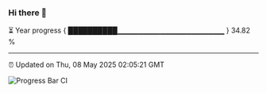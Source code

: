 ### Hi there 👋

⏳ Year progress { ██████████▁▁▁▁▁▁▁▁▁▁▁▁▁▁▁▁▁▁▁▁ } 34.82 %

---

⏰ Updated on Thu, 08 May 2025 02:05:21 GMT

![Progress Bar CI](https://github.com/DhruviPatel157/GitHub-Actions-Demo/workflows/Progress%20Bar%20CI/badge.svg)
